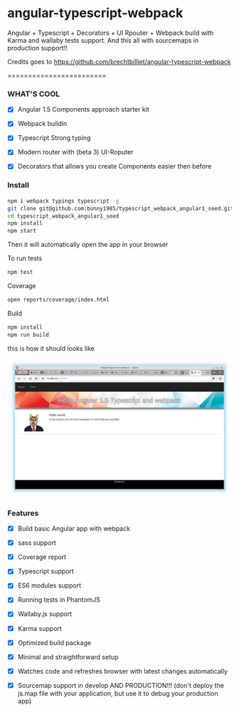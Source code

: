 # angular-typescript-webpack

Angular + Typescript + Decorators + UI Rpouter + Webpack build with Karma and wallaby tests support.
And this all with sourcemaps in production support!!

Credits goes to https://github.com/brechtbilliet/angular-typescript-webpack


========================

### WHAT'S COOL 
- [x] Angular 1.5 Components approach starter kit
- [x] Webpack buildin
- [x] Typescript Strong typing
- [x] Modern router with (beta 3) UI-Roputer
- [x] Decorators that allows you create Components easier then before


### Install

```sh
npm i webpack typings typescript -g
git clone git@github.com:bunny1985/typescript_webpack_angular1_seed.git
cd typescript_webpack_angular1_seed
npm install
npm start
```

Then it will automatically open the app in your browser

To run tests

```sh
npm test
```

Coverage

```sh
open reports/coverage/index.html
```

Build
```sh
npm install
npm run build
```
this is how it should looks like 

![Screenshot](screen.png)


### Features

- [x] Build basic Angular app with webpack
- [x] sass support
- [x] Coverage report
- [x] Typescript support
- [x] ES6 modules support
- [x] Running tests in PhantomJS
- [x] Wallaby.js support
- [x] Karma support
- [x] Optimized build package
- [x] Minimal and straightforward setup
- [x] Watches code and refreshes browser with latest changes automatically
- [x] Sourcemap support in develop AND PRODUCTION!!! (don't deploy the js.map file with your application, but use it to debug your production app)

